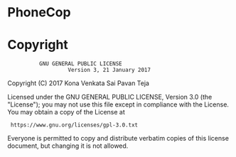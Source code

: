 # PhoneCop

# Copyright
              GNU GENERAL PUBLIC LICENSE
                       Version 3, 21 January 2017

 Copyright (C) 2017 Kona Venkata Sai Pavan Teja
 
 Licensed under the GNU GENERAL PUBLIC LICENSE, Version 3.0 (the "License");
you may not use this file except in compliance with the License.
You may obtain a copy of the License at

     https://www.gnu.org/licenses/gpl-3.0.txt
 
 Everyone is permitted to copy and distribute verbatim copies
 of this license document, but changing it is not allowed.
